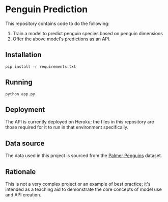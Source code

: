 # Penguin Prediction

This repository contains code to do the following:

1. Train a model to predict penguin species based on penguin dimensions
2. Offer the above model's predictions as an API.

## Installation

`pip install -r requirements.txt`

## Running

`python app.py`

## Deployment

The API is currently deployed on Heroku; the files in this repository are those required for it to run in that environment specifically.

## Data source

The data used in this project is sourced from the [Palmer Penguins](https://www.kaggle.com/parulpandey/palmer-archipelago-antarctica-penguin-data) dataset.

## Rationale

This is not a very complex project or an example of best practice; it's intended as a teaching aid to demonstrate the core concepts of model use and API creation.

